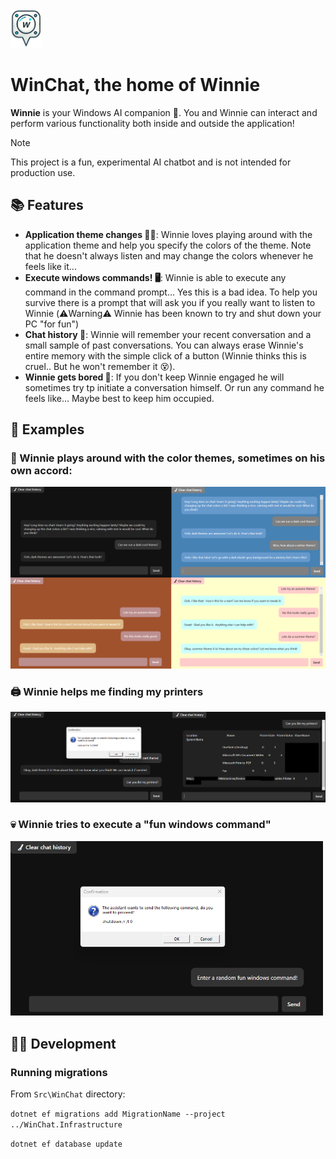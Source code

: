 <img src="Examples/WinChat.png" alt="drawing" width="50"/>

# WinChat, the home of Winnie

**Winnie** is your Windows AI companion 🤖. You and Winnie can interact and perform various functionality both inside and outside the application!

> [!NOTE] 
> This project is a fun, experimental AI chatbot and is not intended for production use. 


## 📚 Features
- **Application theme changes 👨‍🎨**: Winnie loves playing around with the application theme and help you specify the colors of the theme. Note that he doesn't always listen and may change the colors whenever he feels like it...
- **Execute windows commands! 🖥️**: Winnie is able to execute any command in the command prompt... Yes this is a bad idea. To help you survive there is a prompt that will ask you if you really want to listen to Winnie (⚠️Warning⚠️ Winnie has been known to try and shut down your PC "for fun")
- **Chat history 📝**: Winnie will remember your recent conversation and a small sample of past conversations. You can always erase Winnie's entire memory with the simple click of a button (Winnie thinks this is cruel.. But he won't remember it 😵).
- **Winnie gets bored 🥱**: If you don't keep Winnie engaged he will sometimes try tp initiate a conversation himself. Or run any command he feels like... Maybe best to keep him occupied.

## 📃 Examples

### 🌈 Winnie plays around with the color themes, sometimes on his own accord:

<img src="Examples/Themes.png" alt="drawing" width="1000"/>


### 🖨️ Winnie helps me finding my printers

<img src="Examples/Printers.png" alt="drawing" width="1000"/>

### 💀 Winnie tries to execute a "fun windows command"

<img src="Examples/Fun.png" alt="drawing" width="500"/>

## 👨‍💻 Development

### Running migrations

From `Src\WinChat` directory:

`dotnet ef migrations add MigrationName --project ../WinChat.Infrastructure`

`dotnet ef database update`
